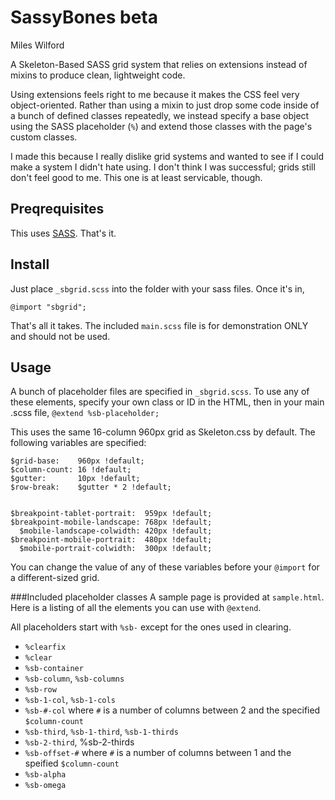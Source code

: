 SassyBones beta
==========
Miles Wilford


A Skeleton-Based SASS grid system that relies on extensions instead of mixins to produce clean, lightweight code.

Using extensions feels right to me because it makes the CSS feel very object-oriented.  Rather than
using a mixin to just drop some code inside of a bunch of defined classes repeatedly, we instead specify a base
object using the SASS placeholder (`%`) and extend those classes with the page's custom classes.

I made this because I really dislike grid systems and wanted to see if I could make a system I didn't hate using.
I don't think I was successful; grids still don't feel good to me.  This one is at least servicable, though.

Preqrequisites
-----------
This uses [SASS](http://sass-lang.com/).  That's it.

Install
----------------------
Just place `_sbgrid.scss` into the folder with your sass files.  Once it's in,

    @import "sbgrid";

That's all it takes.  The included `main.scss` file is for demonstration ONLY and should not be used.

Usage
--------------------
A bunch of placeholder files are specified in `_sbgrid.scss`.  To use any of these elements,
specify your own class or ID in the HTML, then in your main .scss file, `@extend %sb-placeholder;`

This uses the same 16-column 960px grid as Skeleton.css by default.  The following variables are specified:

    $grid-base:    960px !default;
    $column-count: 16 !default;
    $gutter:       10px !default;
    $row-break:    $gutter * 2 !default;


    $breakpoint-tablet-portrait:  959px !default;
    $breakpoint-mobile-landscape: 768px !default;
      $mobile-landscape-colwidth: 420px !default;
    $breakpoint-mobile-portrait:  480px !default;
      $mobile-portrait-colwidth:  300px !default;

You can change the value of any of these variables before your `@import` for a different-sized grid.

###Included placeholder classes
A sample page is provided at `sample.html`.  Here is a listing of all the elements you can use with `@extend`.

All placeholders start with `%sb-` except for the ones used in clearing.

* `%clearfix`
* `%clear`
* `%sb-container`
* `%sb-column`, `%sb-columns`
* `%sb-row`
* `%sb-1-col`, `%sb-1-cols`
* `%sb-#-col` where `#` is a number of columns between 2 and the specified `$column-count`
* `%sb-third`, `%sb-1-third`, `%sb-1-thirds`
* `%sb-2-third`, %sb-2-thirds
* `%sb-offset-#` where `#` is a number of columns between 1 and the speified `$column-count`
* `%sb-alpha`
* `%sb-omega`